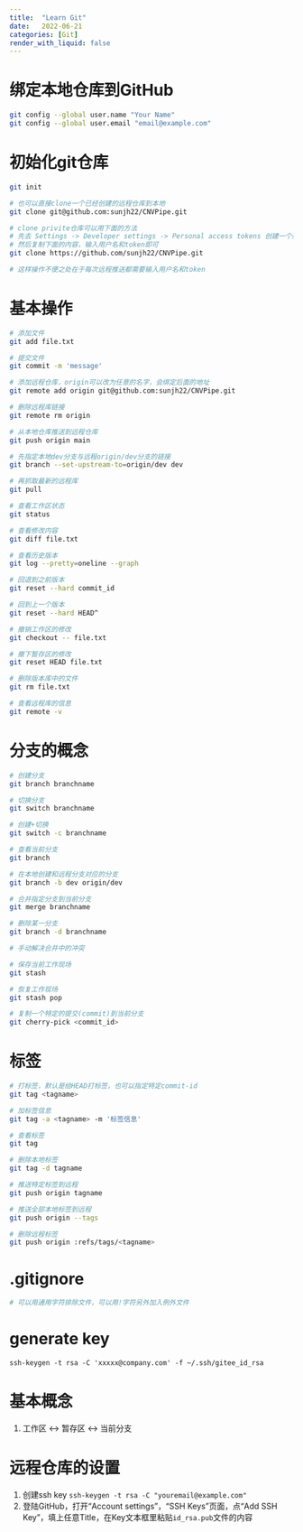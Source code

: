 ```yaml
---
title:  "Learn Git"
date:   2022-06-21
categories: [Git]
render_with_liquid: false
---
```


# 绑定本地仓库到GitHub
```bash
git config --global user.name "Your Name"
git config --global user.email "email@example.com"
```

# 初始化git仓库
``` bash
git init

# 也可以直接clone一个已经创建的远程仓库到本地
git clone git@github.com:sunjh22/CNVPipe.git

# clone privite仓库可以用下面的方法
# 先去 Settings -> Developer settings -> Personal access tokens 创建一个新token
# 然后复制下面的内容，输入用户名和token即可
git clone https://github.com/sunjh22/CNVPipe.git

# 这样操作不便之处在于每次远程推送都需要输入用户名和token
```

# 基本操作
```bash
# 添加文件
git add file.txt

# 提交文件
git commit -m 'message'

# 添加远程仓库，origin可以改为任意的名字，会绑定后面的地址
git remote add origin git@github.com:sunjh22/CNVPipe.git

# 删除远程库链接
git remote rm origin

# 从本地仓库推送到远程仓库
git push origin main

# 先指定本地dev分支与远程origin/dev分支的链接
git branch --set-upstream-to=origin/dev dev

# 再抓取最新的远程库
git pull

# 查看工作区状态
git status

# 查看修改内容
git diff file.txt

# 查看历史版本
git log --pretty=oneline --graph

# 回退到之前版本
git reset --hard commit_id

# 回到上一个版本
git reset --hard HEAD^

# 撤销工作区的修改
git checkout -- file.txt

# 撤下暂存区的修改
git reset HEAD file.txt

# 删除版本库中的文件
git rm file.txt

# 查看远程库的信息
git remote -v
```

# 分支的概念
```bash
# 创建分支
git branch branchname

# 切换分支
git switch branchname

# 创建+切换
git switch -c branchname

# 查看当前分支
git branch

# 在本地创建和远程分支对应的分支
git branch -b dev origin/dev

# 合并指定分支到当前分支
git merge branchname

# 删除某一分支
git branch -d branchname

# 手动解决合并中的冲突

# 保存当前工作现场
git stash

# 恢复工作现场
git stash pop

# 复制一个特定的提交(commit)到当前分支
git cherry-pick <commit_id>
```

# 标签
```bash
# 打标签，默认是给HEAD打标签，也可以指定特定commit-id
git tag <tagname>

# 加标签信息
git tag -a <tagname> -m '标签信息'

# 查看标签
git tag

# 删除本地标签
git tag -d tagname

# 推送特定标签到远程
git push origin tagname

# 推送全部本地标签到远程
git push origin --tags

# 删除远程标签
git push origin :refs/tags/<tagname>

```

# .gitignore
```bash
# 可以用通用字符排除文件，可以用!字符另外加入例外文件
```

# generate key
```
ssh-keygen -t rsa -C 'xxxxx@company.com' -f ~/.ssh/gitee_id_rsa
```

# 基本概念
1. 工作区 <-> 暂存区 <-> 当前分支

# 远程仓库的设置
1. 创建ssh key `ssh-keygen -t rsa -C "youremail@example.com"`
2. 登陆GitHub，打开“Account settings”，“SSH Keys”页面，点“Add SSH Key”，填上任意Title，在Key文本框里粘贴`id_rsa.pub`文件的内容
